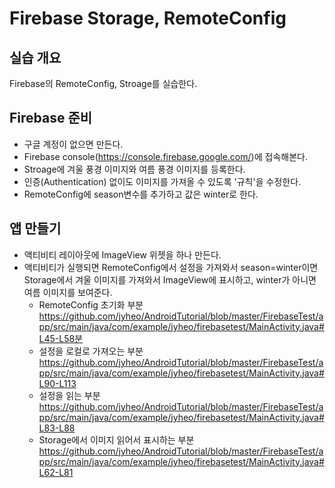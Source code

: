 # Firebase Storage, RemoteConfig

## 실습 개요

Firebase의 RemoteConfig, Stroage를 실습한다.


## Firebase 준비
* 구글 계정이 없으면 만든다.
* Firebase console(https://console.firebase.google.com/)에 접속해본다.
* Stroage에 겨울 풍경 이미지와 여름 풍경 이미지를 등록한다.
* 인증(Authentication) 없이도 이미지를 가져올 수 있도록 '규칙'을 수정한다.
* RemoteConfig에 season변수를 추가하고 값은 winter로 한다.

## 앱 만들기
* 액티비티 레이아웃에 ImageView 위젯을 하나 만든다.
* 액티비티가 실행되면 RemoteConfig에서 설정을 가져와서 season=winter이면 Storage에서 겨울 이미지를 가져와서 ImageView에 표시하고, winter가 아니면 여름 이미지를 보여준다.
    - RemoteConfig 초기화 부분  
      https://github.com/jyheo/AndroidTutorial/blob/master/FirebaseTest/app/src/main/java/com/example/jyheo/firebasetest/MainActivity.java#L45-L58분
    - 설정을 로컬로 가져오는 부분  
      https://github.com/jyheo/AndroidTutorial/blob/master/FirebaseTest/app/src/main/java/com/example/jyheo/firebasetest/MainActivity.java#L90-L113
    - 설정을 읽는 부분  
      https://github.com/jyheo/AndroidTutorial/blob/master/FirebaseTest/app/src/main/java/com/example/jyheo/firebasetest/MainActivity.java#L83-L88
    - Storage에서 이미지 읽어서 표시하는 부분  
      https://github.com/jyheo/AndroidTutorial/blob/master/FirebaseTest/app/src/main/java/com/example/jyheo/firebasetest/MainActivity.java#L62-L81
